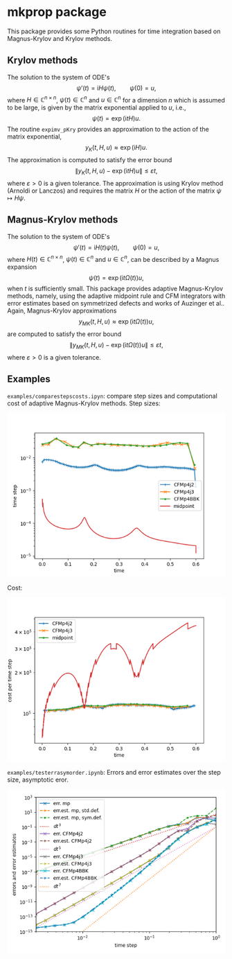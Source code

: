 # mkprop package
This package provides some Python routines for time integration based on Magnus-Krylov and Krylov methods.

## Krylov methods

The solution to the system of ODE's
$$\psi'(t)=\mathrm{i}H\psi(t),\qquad \psi(0)=u,$$
where $H\in\mathbb{C}^{n\times n}$, $\psi(t)\in\mathbb{C}^{n}$ and $u\in\mathbb{C}^{n}$ for a dimension $n$ which is assumed to be large,
is given by the matrix exponential applied to $u$, i.e.,
$$\psi(t) = \exp(\mathrm{i}tH)u.$$
The routine `expimv_pKry` provides an approximation to the action of the matrix exponential,
$$y_K(t,H,u) \approx \exp(\mathrm{i}H)u.$$
The approximation is computed to satisfy the error bound
$$\| y_K(t,H,u) -\exp(\mathrm{i}tH)u\|\leq \varepsilon t,$$
where $\varepsilon>0$ is a given tolerance.
The approximation is using Krylov method (Arnoldi or Lanczos) and requires the matrix $H$ or the action of the matrix $\psi \mapsto H\psi$. 

## Magnus-Krylov methods
The solution to the system of ODE's
$$\psi'(t)=\mathrm{i}H(t)\psi(t),\qquad \psi(0)=u,$$
where $H(t)\in\mathbb{C}^{n\times n}$, $\psi(t)\in\mathbb{C}^{n}$ and $u\in\mathbb{C}^{n}$, can be described by a Magnus expansion
$$\psi(t) = \exp(\mathrm{i}t\Omega(t))u,$$
when $t$ is sufficiently small. This package provides adaptive Magnus-Krylov methods, namely, using the adaptive midpoint rule and CFM integrators with error estimates based on symmetrized defects and works of Auzinger et al.. Again, Magnus-Krylov approximations
$$y_{MK}(t,H,u)\approx  \exp(\mathrm{i}t\Omega(t))u,$$
are computed to satisfy the error bound 
$$\| y_{MK}(t,H,u) -\exp(\mathrm{i}t\Omega(t))u\|\leq \varepsilon t,$$
where $\varepsilon>0$ is a given tolerance.

## Examples
`examples/comparestepscosts.ipyn`: compare step sizes and computational cost of adaptive Magnus-Krylov methods. Step sizes:

![dt over t](https://github.com/newbisi/mkprop/blob/main/examples/stepsize.png)

Cost:

![cost per dt over t](https://github.com/newbisi/mkprop/blob/main/examples/costperstepsize.png)

`examples/testerrasymorder.ipynb`:
Errors and error estimates over the step size, asymptotic eror.

![errors over dt](https://github.com/newbisi/mkprop/blob/main/examples/asymptoticerror.png)
